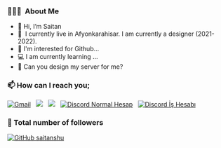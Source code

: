 ### 👨🏻‍💻 &nbsp;About Me
- 👋 Hi, I’m Saitan
- 🎨 &nbsp;I currently live in Afyonkarahisar. I am currently a designer (2021-2022).
- 👀 I'm interested for Github...
- 💻 I am currently learning ...
- 💞️ Can you design my server for me?

### 📫 How can I reach you;
<a href="mailto:saitaniletisimm@icloud.com"><img alt="Gmail" src="https://img.shields.io/badge/Gmail-D14836?style=flat&logo=Gmail&logoColor=white" /></a> &nbsp;
<a href="https://instagram.com/saitan10line"><img src="https://img.shields.io/badge/@saitan10line-E4405F?style=flat&logo=Instagram&logoColor=white"/></a> &nbsp;
<a href="https://twitter.com/saitan10line"><img src="https://img.shields.io/badge/@saitan10line-E4405F?style=flat&logo=Twitter&logoColor=white"/></a> &nbsp;
<a href="https://discord.com/users/761557941069152267"><img alt="Discord Normal Hesap" src="https://img.shields.io/badge/Discord-2f3236?style=flat&logo=discord&logoColor=blue" /></a> &nbsp;
<a href="https://discord.com/users/817335518526177330"><img alt="Discord İş Hesabı" src="https://img.shields.io/badge/Discord-2f3236?style=flat&logo=discord&logoColor=blue" /></a> &nbsp;

### 🥰 Total number of followers
[![GitHub saitanshu](https://img.shields.io/github/followers/saitanshu?label=follow&style=social)](https://github.com/saitanshu)&nbsp;
